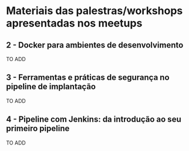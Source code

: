 # Materiais das palestras/workshops apresentadas nos meetups

## 2 - Docker para ambientes de desenvolvimento
TO ADD

## 3 - Ferramentas e práticas de segurança no pipeline de implantação
TO ADD

## 4 - Pipeline com Jenkins: da introdução ao seu primeiro pipeline
TO ADD
